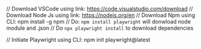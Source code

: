 // Download VSCode using link: https://code.visualstudio.com/download
// Download Node Js using link: https://nodejs.org/en
// Download Npm using CLI: npm install -g npm
// Do: `npm install playwright` will donwload node module and .json
// Do `npx playwright install` to download dependencies



// Initiate Playwright using CLI: npm init playwright@latest

